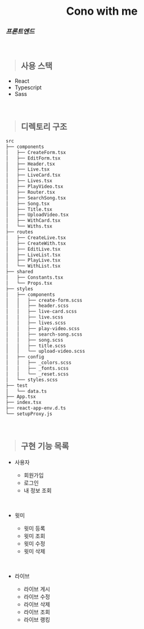 <h1 align="center">Cono with me</h1>

### _프론트엔드_

<br />

> ## 사용 스택

- React
- Typescript
- Sass

<br>

> ## 디렉토리 구조

```bash
src
├── components
│   ├── CreateForm.tsx
│   ├── EditForm.tsx
│   ├── Header.tsx
│   ├── Live.tsx
│   ├── LiveCard.tsx
│   ├── Lives.tsx
│   ├── PlayVideo.tsx
│   ├── Router.tsx
│   ├── SearchSong.tsx
│   ├── Song.tsx
│   ├── Title.tsx
│   ├── UploadVideo.tsx
│   ├── WithCard.tsx
│   └── Withs.tsx
├── routes
│   ├── CreateLive.tsx
│   ├── CreateWith.tsx
│   ├── EditLive.tsx
│   ├── LiveList.tsx
│   ├── PlayLive.tsx
│   └── WithList.tsx
├── shared
│   ├── Constants.tsx
│   └── Props.tsx
├── styles
│   ├── components
│   │   ├── create-form.scss
│   │   ├── header.scss
│   │   ├── live-card.scss
│   │   ├── live.scss
│   │   ├── lives.scss
│   │   ├── play-video.scss
│   │   ├── search-song.scss
│   │   ├── song.scss
│   │   ├── title.scss
│   │   └── upload-video.scss
│   ├── config
│   │   ├── _colors.scss
│   │   ├── _fonts.scss
│   │   └── _reset.scss
│   └── styles.scss
├── test
│   └── data.ts
├── App.tsx
├── index.tsx
├── react-app-env.d.ts
└── setupProxy.js
```

<br>

> ## 구현 기능 목록

- 사용자

  - 회원가입
  - 로그인
  - 내 정보 조회

<br>

- 윗미

  - 윗미 등록
  - 윗미 조회
  - 윗미 수정
  - 윗미 삭제

<br>

- 라이브

  - 라이브 게시
  - 라이브 수정
  - 라이브 삭제
  - 라이브 조회
  - 라이브 랭킹

<br>

<br>
